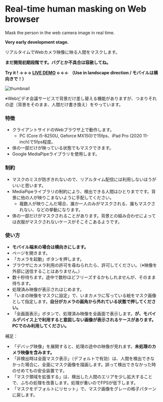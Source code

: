 # Real-time human masking on Web browser

Mask the person in the web camera image in real time.

**Very early development stage.**

リアルタイムでWebカメラ映像に映る人間をマスクします。

**まだ開発初期段階です。バグとか不具合は容赦してね。**

**Try it ! →→→ [LIVE DEMO](app.html) ←←← （Use in landscape direction / モバイルは横向きで！）**


![thumbnail](https://user-images.githubusercontent.com/60875431/215302104-ccdf282e-59b4-41e7-97c7-0435bb7a0fb1.gif)

※Webビデオ会議サービスで背景だけ差し替える機能がありますが、つまりそれの逆（背景をそのまま、人間だけ書き換え）をやっています。


### 特徴

 - クライアントサイドのWebブラウザ上で動作します。
    - PC (Core i5-8250U, Geforce MX150)で15fps、iPad Pro (2020 11-inch)で5fps程度。
 - 体の一部だけが映っている状態でもマスクできます。
 - Google MediaPipeライブラリを使用します。


### 制約

 - マスクのミスが防ぎきれないので、リアルタイム配信には利用しないほうがいいと思います。
 - MediaPipeライブラリの制約により、検出できる人間はひとりまでです。背景に他の人が映りこまないように手配してください。
   - 複数人が映りこんだ場合、誰か一人のみがマスクされる、誰もマスクされない、などの挙動になります。
 - 体の一部だけがマスクされることがあります。背景との組み合わせによっては衣服がマスクされないケースがそこそこあるようです。


### 使い方

 - **モバイル端末の場合は横向きにします。**
 - ページを開きます。
 - 「カメラを起動」ボタンを押します。
 - ブラウザにカメラ利用の許可を尋ねられたら、許可してください。（※映像を外部に送信することはありません。）
 - 数十秒待ちます。途中で数秒ほどフリーズするかもしれませんが、そのまま待ちます。
 - 処理済み映像が表示されはじめます。
 - 「いまの映像をマスクに設定」で、いまカメラに写っている絵をマスク画像として指定します。**自分がカメラの画角から外れている状態で押してください。**
 - 「全画面表示」ボタンで、処理済み映像を全画面で表示します。**が、モバイルデバイス上で利用すると意図しない画像が表示されるケースがあります。PCでのみ利用してください。**

補足：

 - 「デバッグ映像」を展開すると、処理の途中の映像が見れます。**未処理のカメラ映像を含みます。**
 - 「非検出時は全面マスク表示」（デフォルトで有効）は、人間を検出できなかった場合に、全面にマスク画像を描画します。誤って検出できなかった時のせめてもの安全装置です。
 - 「マスク領域を拡張する」は、検出した人間のエリアを少し拡大することで、ふちの処理を改善します。処理が重いのでFPSが低下します。
 - 「マスクをデフォルトにリセット」で、マスク画像をグレーの格子パターンに戻します。
